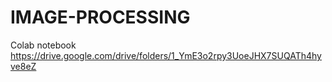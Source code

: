 # IMAGE-PROCESSING

Colab notebook
https://drive.google.com/drive/folders/1_YmE3o2rpy3UoeJHX7SUQATh4hyve8eZ
